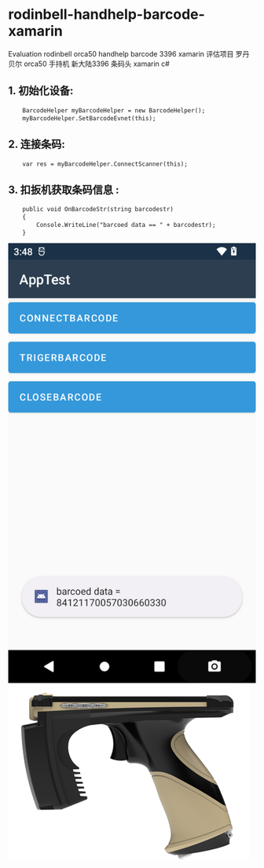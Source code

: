 # rodinbell-handhelp-barcode-xamarin
Evaluation rodinbell orca50 handhelp barcode 3396 xamarin
评估项目 罗丹贝尔 orca50 手持机 新大陆3396 条码头 xamarin c# 

## 1. 初始化设备: 
        BarcodeHelper myBarcodeHelper = new BarcodeHelper();
        myBarcodeHelper.SetBarcodeEvnet(this);

## 2. 连接条码: 
        var res = myBarcodeHelper.ConnectScanner(this);

## 3. 扣扳机获取条码信息 :
        public void OnBarcodeStr(string barcodestr)
        {
            Console.WriteLine("barcoed data == " + barcodestr);
        }




![image](test.png)       ![image](test2.png)   